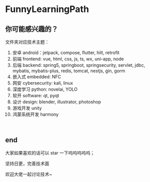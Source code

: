 # FunnyLearningPath

## 你可能感兴趣的？

文件夹对应技术主题：

1. 安卓 android：jetpack, compose, flutter, hilt, retrofit
2. 前端 frontend: vue, html, css, js, ts, wx, uni-app, node
3. 后端 backend: spring5, springboot, springsecurity, servlet, jdbc, mybatis, mybatis-plus, redis, tomcat, nestjs, gin, gorm
4. 嵌入式 embedded: NFC
5. 网安 cybersecurity: kali, linux
6. 深度学习 python: novelai, YOLO
7. 软开 software: qt, pyqt
8. 设计 design: blender, illustrator, photoshop
9. 游戏开发 unity
10. 鸿蒙系统开发 harmony

<br>

## end

大家如果喜欢的话可以 star 一下呜呜呜呜呜；

坚持日更，完善技术面

欢迎大佬一起讨论技术~
